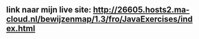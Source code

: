 ## link naar mijn live site: http://26605.hosts2.ma-cloud.nl/bewijzenmap/1.3/fro/JavaExercises/index.html
